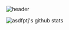 ![header](https://capsule-render.vercel.app/api?type=wave&color=auto&height=400&section=header&text=Hi%20there!👋&fontSize=90)

![asdfptj's github stats](https://github-readme-stats.vercel.app/api?username=asdfptj&show_icons=true)

<!--
**asdfptj/asdfptj** is a ✨ _special_ ✨ repository because its `README.md` (this file) appears on your GitHub profile.

Here are some ideas to get you started:

- 🔭 I’m currently working on ...
- 🌱 I’m currently learning ...
- 👯 I’m looking to collaborate on ...
- 🤔 I’m looking for help with ...
- 💬 Ask me about ...
- 📫 How to reach me: ...
- 😄 Pronouns: ...
- ⚡ Fun fact: ...
-->
